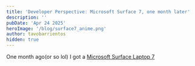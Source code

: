 ```yaml
---
title: 'Developer Perspective: Microsoft Surface 7, one month later'
description: ''
pubDate: 'Apr 24 2025'
heroImage: '/blog/surface7_anime.png'
author: tavobarrientos
hidden: true
---
```


One month ago(or so lol) I got a [Microsoft Surface Laptop 7](https://www.microsoft.com/en-us/surface/devices/surface-laptop-7th-edition)